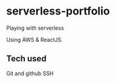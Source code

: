 # serverless-portfolio
Playing with serverless

Using AWS & ReactJS.


## Tech used

Git and github
SSH
